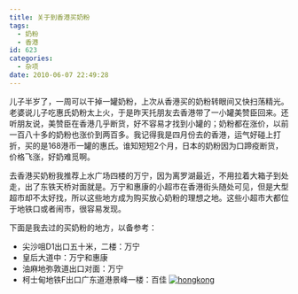 ```yaml
---
title: 关于到香港买奶粉
tags:
  - 奶粉
  - 香港
id: 623
categories:
  - 杂项
date: 2010-06-07 22:49:28
---
```


儿子半岁了，一周可以干掉一罐奶粉，上次从香港买的奶粉转眼间又快扫荡精光。老婆说儿子吃惠氏奶粉太上火，于是昨天托朋友去香港带了一小罐美赞臣回来。还听朋友说，美赞臣在香港几乎断货，好不容易才找到小罐的；奶粉都在涨价，以前一百八十多的奶粉也涨价到两百多。我记得我是四月份去的香港，运气好碰上打折，买的是168港币一罐的惠氏。谁知短短2个月，日本的奶粉因为口蹄疫断货，价格飞涨，好奶难觅啊。

去香港买奶粉我推荐上水广场四楼的万宁，因为离罗湖最近，不用拉着大箱子到处走，出了东铁天桥对面就是。万宁和惠康的小超市在香港街头随处可见，但是大型超市却不太好找，所以这些地方成为购买放心奶粉的理想之地。这些小超市大都位于地铁口或者闹市，很容易发现。

下面是我去过的买奶粉的地方，以备参考：

*   尖沙咀D1出口五十米，二楼：万宁
*   皇后大道中：万宁和惠康
*   油麻地弥敦道出口对面：万宁
*   柯士甸地铁F出口广东道港景峰一楼：百佳
[![](http://www.zhaiduo.com/wp-content/uploads/2010/06/hongkong.jpg "hongkong")](http://www.zhaiduo.com/wp-content/uploads/2010/06/hongkong.jpg)